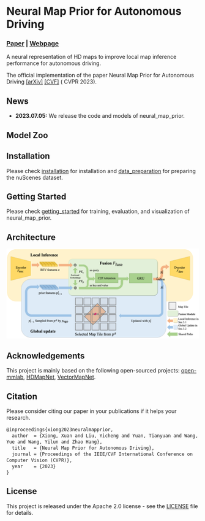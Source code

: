 # Neural Map Prior for Autonomous Driving

### [Paper](https://arxiv.org/abs/2304.08481) | [Webpage](https://tsinghua-mars-lab.github.io/neural_map_prior/)

A neural representation of HD maps to improve local map inference performance for autonomous driving.

The official implementation of the paper Neural Map Prior for Autonomous
Driving [[arXiv]](https://arxiv.org/abs/2304.08481) [[CVF]](https://openaccess.thecvf.com/content/CVPR2023/papers/Xiong_Neural_Map_Prior_for_Autonomous_Driving_CVPR_2023_paper.pdf) (
CVPR 2023).

## News

* **2023.07.05:** We release the code and models of neural_map_prior.

## Model Zoo

## Installation

Please check [installation](docs/installation.md) for installation and [data_preparation](docs/data_preparation.md) for
preparing the nuScenes dataset.

## Getting Started

Please check [getting_started](docs/getting_started.md) for training, evaluation, and visualization of neural_map_prior.

## Architecture

![visualization](figs/arch.png "Results on nuScenes")

## Acknowledgements

This project is mainly based on the following open-sourced
projects: [open-mmlab](https://github.com/open-mmlab), [HDMapNet](https://github.com/Tsinghua-MARS-Lab/HDMapNet), [VectorMapNet](https://github.com/Mrmoore98/VectorMapNet_code/tree/mian).

## Citation

Please consider citing our paper in your publications if it helps your research.

```
@inproceedings{xiong2023neuralmapprior,
  author  = {Xiong, Xuan and Liu, Yicheng and Yuan, Tianyuan and Wang, Yue and Wang, Yilun and Zhao Hang},
  title   = {Neural Map Prior for Autonomous Driving},
  journal = {Proceedings of the IEEE/CVF International Conference on Computer Vision (CVPR)},
  year    = {2023}
}
```

## License

This project is released under the Apache 2.0 license - see the [LICENSE](LICENSE) file for details.

